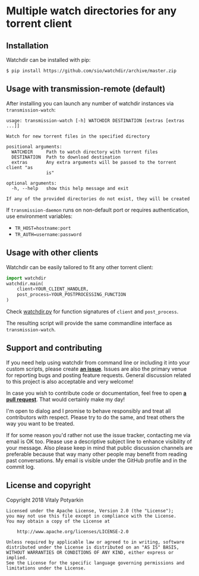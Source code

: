 # Multiple watch directories for any torrent client

## Installation

Watchdir can be installed with pip:

```
$ pip install https://github.com/sio/watchdir/archive/master.zip
```


## Usage with transmission-remote (default)

After installing you can launch any number of watchdir instances via
`transmission-watch`:

```
usage: transmission-watch [-h] WATCHDIR DESTINATION [extras [extras ...]]

Watch for new torrent files in the specified directory

positional arguments:
  WATCHDIR     Path to watch directory with torrent files
  DESTINATION  Path to download destination
  extras       Any extra arguments will be passed to the torrent client "as
               is"

optional arguments:
  -h, --help   show this help message and exit

If any of the provided directories do not exist, they will be created
```

If `transmission-daemon` runs on non-default port or requires authentication,
use environment variables:

- `TR_HOST=hostname:port`
- `TR_AUTH=username:password`


## Usage with other clients

Watchdir can be easily tailored to fit any other torrent client:

```python
import watchdir
watchdir.main(
    client=YOUR_CLIENT_HANDLER,
    post_process=YOUR_POSTPROCESSING_FUNCTION
)
```

Check [watchdir.py](watchdir.py) for function signatures of `client` and
`post_process`.

The resulting script will provide the same commandline interface as
`transmission-watch`.


## Support and contributing

If you need help using watchdir from command line or including it into your
custom scripts, please create **[an issue](https://github.com/sio/watchdir/issues)**.
Issues are also the primary venue for reporting bugs and posting feature
requests. General discussion related to this project is also acceptable and
very welcome!

In case you wish to contribute code or documentation, feel free to open **[a
pull request](https://github.com/sio/watchdir/pulls)**. That would certainly make
my day!

I'm open to dialog and I promise to behave responsibly and treat all
contributors with respect. Please try to do the same, and treat others the way
you want to be treated.

If for some reason you'd rather not use the issue tracker, contacting me via
email is OK too. Please use a descriptive subject line to enhance visibility
of your message. Also please keep in mind that public discussion channels are
preferable because that way many other people may benefit from reading past
conversations.  My email is visible under the GitHub profile and in the commit
log.


## License and copyright

Copyright 2018 Vitaly Potyarkin

    Licensed under the Apache License, Version 2.0 (the "License");
    you may not use this file except in compliance with the License.
    You may obtain a copy of the License at

        http://www.apache.org/licenses/LICENSE-2.0

    Unless required by applicable law or agreed to in writing, software
    distributed under the License is distributed on an "AS IS" BASIS,
    WITHOUT WARRANTIES OR CONDITIONS OF ANY KIND, either express or implied.
    See the License for the specific language governing permissions and
    limitations under the License.
